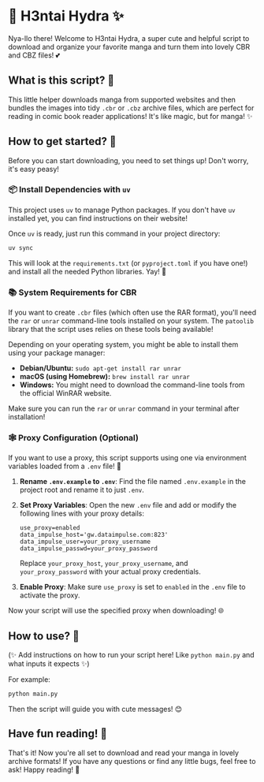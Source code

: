# 🌸 H3ntai Hydra ✨

Nya-llo there! Welcome to H3ntai Hydra, a super cute and helpful script to download and organize your favorite manga and turn them into lovely CBR and CBZ files! 💕

## What is this script? 🤔

This little helper downloads manga from supported websites and then bundles the images into tidy `.cbr` or `.cbz` archive files, which are perfect for reading in comic book reader applications! It's like magic, but for manga! ✨

## How to get started? 🌱

Before you can start downloading, you need to set things up! Don't worry, it's easy peasy!

### 📦 Install Dependencies with `uv`

This project uses `uv` to manage Python packages. If you don't have `uv` installed yet, you can find instructions on their website!

Once `uv` is ready, just run this command in your project directory:

```bash
uv sync
```

This will look at the `requirements.txt` (or `pyproject.toml` if you have one!) and install all the needed Python libraries. Yay! 🎉

### 📚 System Requirements for CBR

If you want to create `.cbr` files (which often use the RAR format), you'll need the `rar` or `unrar` command-line tools installed on your system. The `patoolib` library that the script uses relies on these tools being available!

Depending on your operating system, you might be able to install them using your package manager:

- **Debian/Ubuntu:** `sudo apt-get install rar unrar`
- **macOS (using Homebrew):** `brew install rar unrar`
- **Windows:** You might need to download the command-line tools from the official WinRAR website.

Make sure you can run the `rar` or `unrar` command in your terminal after installation!

### 🕸️ Proxy Configuration (Optional)

If you want to use a proxy, this script supports using one via environment variables loaded from a `.env` file! 🤫

1.  **Rename `.env.example` to `.env`**: Find the file named `.env.example` in the project root and rename it to just `.env`.
2.  **Set Proxy Variables**: Open the new `.env` file and add or modify the following lines with your proxy details:

    ```dotenv
    use_proxy=enabled
    data_impulse_host='gw.dataimpulse.com:823'
    data_impulse_user=your_proxy_username
    data_impulse_passwd=your_proxy_password
    ```
    Replace `your_proxy_host`, `your_proxy_username`, and `your_proxy_password` with your actual proxy credentials.
3.  **Enable Proxy**: Make sure `use_proxy` is set to `enabled` in the `.env` file to activate the proxy.

Now your script will use the specified proxy when downloading! 🌐

## How to use? 🎀

(✨ Add instructions on how to run your script here! Like `python main.py` and what inputs it expects ✨)

For example:

```bash
python main.py
```

Then the script will guide you with cute messages! 😊

## Have fun reading! 💖

That's it! Now you're all set to download and read your manga in lovely archive formats! If you have any questions or find any little bugs, feel free to ask! Happy reading! 🥰
